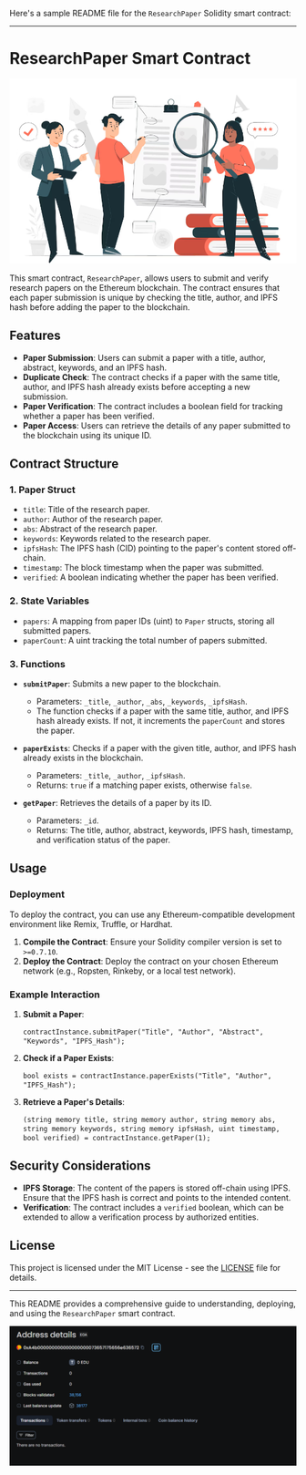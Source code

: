 Here's a sample README file for the `ResearchPaper` Solidity smart contract:

---

# ResearchPaper Smart Contract
![alt text](image-1.png)

This smart contract, `ResearchPaper`, allows users to submit and verify research papers on the Ethereum blockchain. The contract ensures that each paper submission is unique by checking the title, author, and IPFS hash before adding the paper to the blockchain.

## Features

- **Paper Submission**: Users can submit a paper with a title, author, abstract, keywords, and an IPFS hash.
- **Duplicate Check**: The contract checks if a paper with the same title, author, and IPFS hash already exists before accepting a new submission.
- **Paper Verification**: The contract includes a boolean field for tracking whether a paper has been verified.
- **Paper Access**: Users can retrieve the details of any paper submitted to the blockchain using its unique ID.

## Contract Structure

### 1. **Paper Struct**
   - `title`: Title of the research paper.
   - `author`: Author of the research paper.
   - `abs`: Abstract of the research paper.
   - `keywords`: Keywords related to the research paper.
   - `ipfsHash`: The IPFS hash (CID) pointing to the paper's content stored off-chain.
   - `timestamp`: The block timestamp when the paper was submitted.
   - `verified`: A boolean indicating whether the paper has been verified.

### 2. **State Variables**
   - `papers`: A mapping from paper IDs (uint) to `Paper` structs, storing all submitted papers.
   - `paperCount`: A uint tracking the total number of papers submitted.

### 3. **Functions**
   - **`submitPaper`**: Submits a new paper to the blockchain. 
     - Parameters: `_title`, `_author`, `_abs`, `_keywords`, `_ipfsHash`.
     - The function checks if a paper with the same title, author, and IPFS hash already exists. If not, it increments the `paperCount` and stores the paper.
   
   - **`paperExists`**: Checks if a paper with the given title, author, and IPFS hash already exists in the blockchain.
     - Parameters: `_title`, `_author`, `_ipfsHash`.
     - Returns: `true` if a matching paper exists, otherwise `false`.
   
   - **`getPaper`**: Retrieves the details of a paper by its ID.
     - Parameters: `_id`.
     - Returns: The title, author, abstract, keywords, IPFS hash, timestamp, and verification status of the paper.

## Usage

### Deployment

To deploy the contract, you can use any Ethereum-compatible development environment like Remix, Truffle, or Hardhat.

1. **Compile the Contract**: Ensure your Solidity compiler version is set to `>=0.7.10`.
2. **Deploy the Contract**: Deploy the contract on your chosen Ethereum network (e.g., Ropsten, Rinkeby, or a local test network).

### Example Interaction

1. **Submit a Paper**:
    ```solidity
    contractInstance.submitPaper("Title", "Author", "Abstract", "Keywords", "IPFS_Hash");
    ```

2. **Check if a Paper Exists**:
    ```solidity
    bool exists = contractInstance.paperExists("Title", "Author", "IPFS_Hash");
    ```

3. **Retrieve a Paper's Details**:
    ```solidity
    (string memory title, string memory author, string memory abs, string memory keywords, string memory ipfsHash, uint timestamp, bool verified) = contractInstance.getPaper(1);
    ```

## Security Considerations

- **IPFS Storage**: The content of the papers is stored off-chain using IPFS. Ensure that the IPFS hash is correct and points to the intended content.
- **Verification**: The contract includes a `verified` boolean, which can be extended to allow a verification process by authorized entities.

## License

This project is licensed under the MIT License - see the [LICENSE](LICENSE) file for details.

---

This README provides a comprehensive guide to understanding, deploying, and using the `ResearchPaper` smart contract.


![alt text](image.png)
